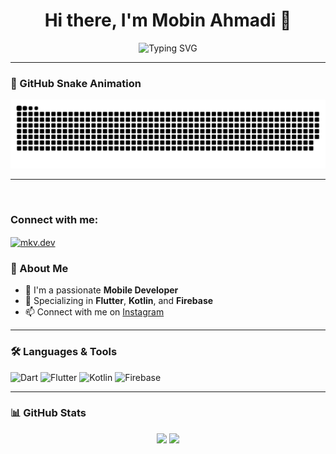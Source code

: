 <h1 align="center">Hi there, I'm Mobin Ahmadi 👋</h1>

<p align="center">
  <img src="https://readme-typing-svg.herokuapp.com?font=Fira+Code&size=22&pause=1000&center=true&vCenter=true&width=440&lines=Mobile+App+Developer;Flutter+%26+Kotlin+Enthusiast;Firebase+Lover" alt="Typing SVG" />
</p>

---

### 🐍 GitHub Snake Animation
<picture>
  <source media="(prefers-color-scheme: dark)" srcset="https://raw.githubusercontent.com/platane/platane/output/github-contribution-grid-snake-dark.svg">
  <source media="(prefers-color-scheme: dark)" srcset="https://raw.githubusercontent.com/platane/platane/output/github-contribution-grid-snake.svg"> 
  <img alt="github contribution grid snake animation" src="https://raw.githubusercontent.com/platane/platane/output/github-contribution-grid-snake.svg">
</picture>


---
<p align="left"> <a href="https://twitter.com/" target="blank"><img src="https://img.shields.io/twitter/follow/?logo=twitter&style=for-the-badge" alt="" /></a> </p>

<h3 align="left">Connect with me:</h3>
<p align="left">
<a href="https://instagram.com/mkv.dev" target="blank"><img align="center" src="https://raw.githubusercontent.com/rahuldkjain/github-profile-readme-generator/master/src/images/icons/Social/instagram.svg" alt="mkv.dev" height="30" width="40" /></a>
</p>

### 🚀 About Me

- 🎯 I'm a passionate **Mobile Developer**
- 💼 Specializing in **Flutter**, **Kotlin**, and **Firebase**
- 📫 Connect with me on [Instagram](https://instagram.com/m_ahm1384)

---

### 🛠️ Languages & Tools
<p align="left">
  <img src="https://cdn.jsdelivr.net/gh/devicons/devicon/icons/dart/dart-original.svg" width="40" height="40" alt="Dart"/>
  <img src="https://cdn.jsdelivr.net/gh/devicons/devicon/icons/flutter/flutter-original.svg" width="40" height="40" alt="Flutter"/>
  <img src="https://cdn.jsdelivr.net/gh/devicons/devicon/icons/kotlin/kotlin-original.svg" width="40" height="40" alt="Kotlin"/>
  <img src="https://cdn.jsdelivr.net/gh/devicons/devicon/icons/firebase/firebase-plain.svg" width="40" height="40" alt="Firebase"/>
</p>

---

### 📊 GitHub Stats

<p align="center">
  <img src="https://github-readme-stats.vercel.app/api?username=mobinaa6&show_icons=true&theme=radical" />
  <img src="https://github-readme-stats.vercel.app/api/top-langs/?username=mobinaa6&layout=compact&theme=radical" />
</p>
